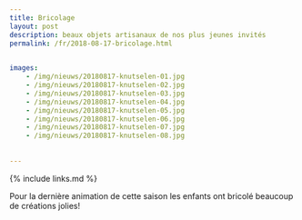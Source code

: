 ```yaml
---
title: Bricolage
layout: post
description: beaux objets artisanaux de nos plus jeunes invités
permalink: /fr/2018-08-17-bricolage.html

    
images: 
    - /img/nieuws/20180817-knutselen-01.jpg
    - /img/nieuws/20180817-knutselen-02.jpg
    - /img/nieuws/20180817-knutselen-03.jpg
    - /img/nieuws/20180817-knutselen-04.jpg
    - /img/nieuws/20180817-knutselen-05.jpg
    - /img/nieuws/20180817-knutselen-06.jpg
    - /img/nieuws/20180817-knutselen-07.jpg
    - /img/nieuws/20180817-knutselen-08.jpg
    
    
---
```


{% include links.md %}

Pour la dernière animation de cette saison les enfants ont bricolé beaucoup de créations jolies!
